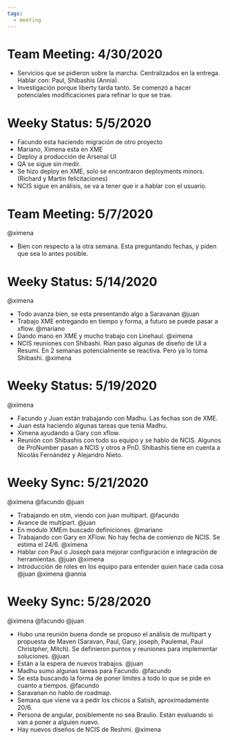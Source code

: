 ```yaml
---
tags:
  - meeting
---
```


# Team Meeting: 4/30/2020

- Servicios que se pidieron sobre la marcha. Centralizados en la entrega. Hablar con: Paul, Shibashis (Annia).
- Investigación porque liberty tarda tanto. Se comenzó a hacer potenciales modificaciones para refinar lo que se trae.

# Weeky Status: 5/5/2020

- Facundo esta haciendo migración de otro proyecto
- Mariano, Ximena esta en XME
- Deploy a producción de Arsenal UI
- QA se sigue sin medir.
- Se hizo deploy en XME, solo se encontraron deployments minors. (Richard y Martin felicitaciones)
- NCIS sigue en análisis, se va a tener que ir a hablar con el usuario.

# Team Meeting: 5/7/2020
@ximena

- Bien con respecto a la otra semana. Esta preguntando fechas, y piden que sea lo antes posible.

# Weeky Status: 5/14/2020
@ximena

- Todo avanza bien, se esta presentando algo a Saravanan @juan
- Trabajo XME entregando en tiempo y forma, a futuro se puede pasar a xflow. @mariano
- Dando mano en XME y mucho trabajo con Linehaul. @ximena
- NCIS reuniones con Shibashi. Rían paso algunas de diseño de UI a Resumí. En 2 semanas potencialmente se reactiva. Pero ya lo toma Shibashi. @ximena

# Weeky Status: 5/19/2020
@ximena

- Facundo y Juan están trabajando con Madhu. Las fechas son de XME.
- Juan esta haciendo algunas tareas que tenia Madhu.  
- Ximena ayudando a Gary con xflow.
- Reunión con Shibashis con todo su equipo y se hablo de NCIS. Algunos de ProNumber pasan a NCIS y otros a PnD. Shibashis tiene en cuenta a Nicolás Fernández y Alejandro Nieto.

# Weeky Sync: 5/21/2020
@ximena @facundo @juan

- Trabajando en otm, viendo con juan multipart. @facundo
- Avance de multipart. @juan
- En modulo XMEm buscado definiciones. @mariano
- Trabajando con Gary en XFlow. No hay fecha de comienzo de NCIS. Se estima el 24/6.  @ximena
- Hablar con Paul o Joseph para mejorar configuración e integración de herramientas. @juan @ximena
- Introducción de roles en los equipo para entender quien hace cada cosa @juan @ximena @annia

# Weeky Sync: 5/28/2020
@ximena @facundo @juan

- Hubo una reunión buena donde se propuso el análisis de multipart y propuesta de Maven (Saravan, Paul, Gary, joseph, Paulemai, Paul Christpher, Mitch). Se definieron puntos y reuniones para implementar soluciones. @juan
- Están a la espera de nuevos trabajos. @juan
- Madhu sumo algunas tareas para Facundo. @facundo
- Se esta buscando la forma de poner limites a todo lo que se pide en cuanto a tiempos. @facundo
- Saravanan no hablo de roadmap.
- Semana que viene va a pedir los chicos a Satish, aproximadamente 20/6.
- Persona de angular, posiblemente no sea Braulio. Están evaluando si van a poner a alguien nuevo.
- Hay nuevos diseños de NCIS de Reshmi. @ximena
